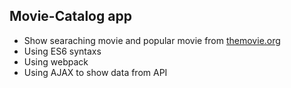 ## Movie-Catalog app 
- Show searaching movie and popular movie from [themovie.org](https://www.themoviedb.org/documentation/api)
- Using ES6 syntaxs
- Using webpack
- Using AJAX to show data from API

